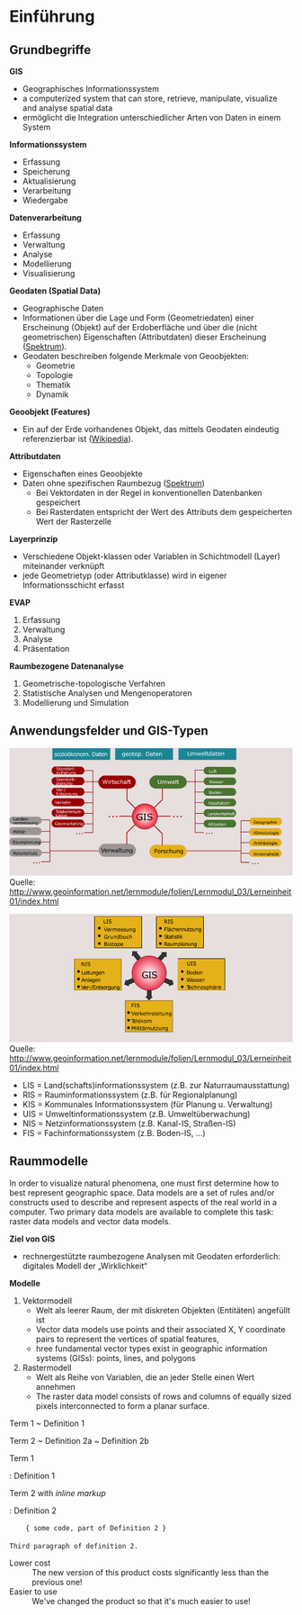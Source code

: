 # Einführung

## Grundbegriffe

**GIS**
- Geographisches Informationssystem
- a computerized system that can store, retrieve, manipulate, visualize and analyse spatial data
- ermöglicht die Integration unterschiedlicher Arten von Daten in einem System

**Informationssystem**
- Erfassung
- Speicherung
- Aktualisierung
- Verarbeitung
- Wiedergabe

**Datenverarbeitung**
- Erfassung
- Verwaltung
- Analyse
- Modellierung
- Visualisierung

**Geodaten (Spatial Data)**
- Geographische Daten
- Informationen über die Lage und Form (Geometriedaten) einer Erscheinung (Objekt) auf der Erdoberfläche und über die (nicht geometrischen) Eigenschaften (Attributdaten) dieser Erscheinung ([Spektrum](https://www.spektrum.de/lexikon/geographie/geographische-daten/2928)).
- Geodaten beschreiben folgende Merkmale von Geoobjekten:
    - Geometrie
    - Topologie
    - Thematik
    - Dynamik

**Geoobjekt (Features)**
- Ein auf der Erde vorhandenes Objekt, das mittels Geodaten eindeutig referenzierbar ist ([Wikipedia](https://de.wikipedia.org/wiki/Geoobjekt)).

**Attributdaten**
- Eigenschaften eines Geoobjekte
- Daten ohne spezifischen Raumbezug ([Spektrum](https://www.spektrum.de/lexikon/geographie/attributdaten/558))
	- Bei Vektordaten in der Regel in konventionellen Datenbanken gespeichert
	- Bei Rasterdaten entspricht der Wert des Attributs dem gespeicherten Wert der Rasterzelle

**Layerprinzip**
- Verschiedene Objekt-klassen oder Variablen in Schichtmodell (Layer) miteinander verknüpft
- jede Geometrietyp (oder Attributklasse) wird in eigener Informationsschicht erfasst

**EVAP**
1. Erfassung
2. Verwaltung
3. Analyse
4. Präsentation

**Raumbezogene Datenanalyse**
1. Geometrische-topologische Verfahren
2. Statistische Analysen und Mengenoperatoren
3. Modellierung und Simulation


## Anwendungsfelder und GIS-Typen

![Anwendungsfelder](bilder/anwendungen.png)
Quelle: http://www.geoinformation.net/lernmodule/folien/Lernmodul_03/Lerneinheit01/index.html

![GIS-Typen](bilder/gis-typen.png)
Quelle: http://www.geoinformation.net/lernmodule/folien/Lernmodul_03/Lerneinheit01/index.html

- LIS = Land(schafts)informationssystem (z.B. zur Naturraumausstattung)
- RIS = Rauminformationssystem (z.B. für Regionalplanung)
- KIS = Kommunales Informationssystem (für Planung u. Verwaltung)
- UIS = Umweltinformationssystem (z.B. Umweltüberwachung)
- NIS = Netzinformationssystem (z.B. Kanal-IS, Straßen-IS)
- FIS = Fachinformationssystem (z.B. Boden-IS, ...)


## Raummodelle 

In order to visualize natural phenomena, one must first determine how to best
represent geographic space. Data models are a set of rules and/or constructs used
to describe and represent aspects of the real world in a computer. Two primary data
models are available to complete this task: raster data models and vector data
models.

**Ziel von GIS**
- rechnergestützte raumbezogene Analysen mit Geodaten erforderlich: digitales Modell der „Wirklichkeit“

**Modelle**
1. Vektormodell
    - Welt als leerer Raum, der mit diskreten Objekten (Entitäten) angefüllt ist
    - Vector data models use points and their associated X, Y coordinate pairs to represent the vertices of spatial features,
    - hree fundamental vector types exist in geographic information systems (GISs): points, lines, and polygons
2. Rastermodell
    - Welt als Reihe von Variablen, die an jeder Stelle einen Wert annehmen
    - The raster data model consists of rows and columns of equally sized pixels interconnected to form a planar surface.



Term 1
  ~ Definition 1

Term 2
  ~ Definition 2a
  ~ Definition 2b


Term 1

:   Definition 1

Term 2 with *inline markup*

:   Definition 2

        { some code, part of Definition 2 }

    Third paragraph of definition 2.


<dl>
  <dt>Lower cost</dt>
  <dd>The new version of this product costs significantly less than the previous one!</dd>
  <dt>Easier to use</dt>
  <dd>We've changed the product so that it's much easier to use!</dd>
</dl>
